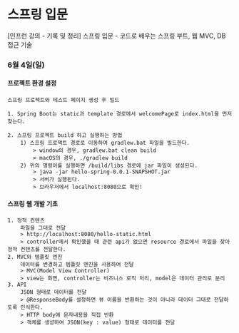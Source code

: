 # 스프링 입문
[인프런 강의 - 기록 및 정리] 스프링 입문 - 코드로 배우는 스프링 부트, 웹 MVC, DB 접근 기술

### 6월 4일(일)
#### 프로젝트 환경 설정
    스프링 프로젝트와 테스트 페이지 생성 후 빌드

    1. Spring Boot는 static과 template 경로에서 welcomePage로 index.html을 먼저 찾는다.
    
    2. 스프링 프로젝트 build 하고 실행하는 방법
        1) 스프링 프로젝트 경로로 이동하여 gradlew.bat 파일을 빌드한다.
            > window의 경우, gradlew.bat clean build
            > macOS의 경우, ./gradlew build
        2) 위의 명령어를 실행하면 /build/libs 경로에 jar 파일이 생성된다.
            > java -jar hello-spring-0.0.1-SNAPSHOT.jar
            > 서버가 실행된다.
            > 브라우저에서 localhost:8080으로 확인!

#### 스프링 웹 개발 기초
    1. 정적 컨텐츠
        파일을 그대로 전달
        > http://localhost:8080/hello-static.html
        > controller에서 확인했을 때 관련 api가 없으면 resource 경로에서 파일을 찾아 정적 컨텐츠를 전달한다.
    2. MVC와 템플릿 엔진
        데이터를 변경하고 템플릿 엔진을 사용하여 전달
        > MVC(Model View Controller)
        > view는 화면, controller는 비즈니스 로직 처리, model은 데이터 관리로 분리
    3. API
        JSON 형태로 데이터를 전달
        > @ResponseBody를 설정하면 뷰 이름을 반환하는 것이 아니라 데이터 그대로 전달하도록 인식한다.
        > HTTP body에 문자내용을 직접 반환
        > 객체를 생성하여 JSON(key : value) 형태로 데이터를 전달